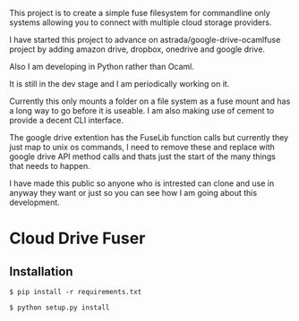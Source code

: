This project is to create a simple fuse filesystem for commandline only systems allowing you to connect with multiple cloud storage providers.

I have started this project to advance on astrada/google-drive-ocamlfuse project by adding amazon drive, dropbox, onedrive and google drive.

Also I am developing in Python rather than Ocaml.

It is still in the dev stage and I am periodically working on it.

Currently this only mounts a folder on a file system as a fuse mount and has a long way to go before it is useable.
I am also making use of cement to provide a decent CLI interface.

The google drive extention has the FuseLib function calls but currently they just map to unix os commands, I need to remove these and replace with google drive API method calls and thats just the start of the many things that needs to happen.

I have made this public so anyone who is intrested can clone and use in anyway they want or just so you can see how I am going about this development.

Cloud Drive Fuser
==============================================================================

Installation
------------

```
$ pip install -r requirements.txt

$ python setup.py install
```
